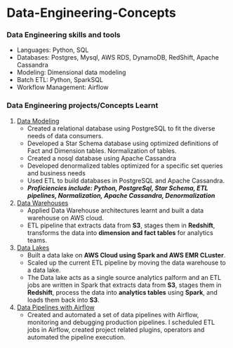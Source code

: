# Data-Engineering-Concepts

### Data Engineering skills and tools
* Languages: Python, SQL
*  Databases: Postgres, Mysql, AWS RDS, DynamoDB, RedShift, Apache Cassandra
* Modeling: Dimensional data modeling
* Batch ETL: Python, SparkSQL
* Workflow Management: Airflow

### Data Engineering projects/Concepts Learnt
1. [Data Modeling](https://github.com/srujanreddyj/data-engineering-concepts/tree/master/Postgres-cassandra)
   * Created a relational database using PostgreSQL to fit the diverse needs of data consumers.
   * Developed a Star Schema database using optimized definitions of Fact and Dimension tables. Normalization of tables.
   * Created a nosql database using Apache Cassandra 
   * Developed denormalized tables optimized for a specific set queries and business needs
   * Used ETL to build databases in PostgreSQL and Apache Cassandra.
   * ***Proficiencies include: Python, PostgreSql, Star Schema, ETL pipelines, Normalization, Apache Cassandra, Denormalization***
2. [Data Warehouses](https://github.com/srujanreddyj/data-engineering-concepts/tree/master/datawarehouse)
   * Applied Data Warehouse architectures learnt and built a data warehouse on AWS cloud. 
   * ETL pipeline that extracts data from **S3**, stages them in **Redshift**, transforms the data into **dimension and fact tables** for analytics teams.
3. [Data Lakes](https://github.com/srujanreddyj/data-engineering-concepts/tree/master/Datalake)
   * Built a data lake on **AWS Cloud using Spark and AWS EMR CLuster**. 
   * Scaled up the current ETL pipeline by moving the data warehouse to a data lake.
   * The Data lake acts as a single source analytics palform and an ETL jobs are written in Spark that extracts data from **S3**, stages them in **Redshift**, process the data into **analytics tables** using **Spark**, and loads them back into **S3**.
4. [Data Pipelines with Airflow](https://github.com/srujanreddyj/data-engineering-concepts/tree/master/airflow)
   * Created and automated a set of data pipelines with Airflow, monitoring and debugging production pipelines. I scheduled ETL jobs in Airflow, created project related  plugins, operators and automated the pipeline execution.

